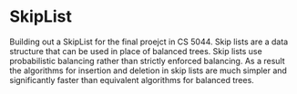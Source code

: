# SkipList
Building out a SkipList for the final proejct in CS 5044.
Skip lists are a data structure that can be used in place of balanced trees. 
Skip lists use probabilistic balancing rather than strictly enforced balancing. 
As a result the algorithms for insertion and deletion in skip lists are much simpler and significantly faster than equivalent algorithms for balanced trees.

